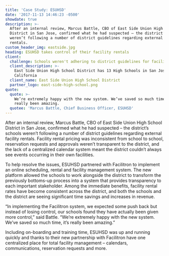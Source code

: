 ```yaml
---
title: 'Case Study: ESUHSD'
date: '2017-11-13 14:46:23 -0500'
showdate: true
description: >-
  After an internal review, Marcus Battle, CBO of East Side Union High School
  District in San Jose, confirmed what he had suspected – the district’s schools
  weren’t following a number of district guidelines regarding external facility
  rentals.
custom_header_img: eastside.jpg
heading: ESUHSD takes control of their facility rentals
client:
  challenge: Schools weren't adhering to district guidelines for facility rentals
  client_description: >-
    East Side Union High School District has 13 High Schools in San Jose,
    California
  client_name: East Side Union High School District
  partner_logo: east-side-high-school.png
quote:
  quote: >-
    We’re extremely happy with the new system. We’ve saved so much time, it’s
    really been amazing.
  quotee: 'Marcus Battle, Chief Business Officer, ESUHSD'
---
```

After an internal review, Marcus Battle, CBO of East Side Union High School District in San
Jose, confirmed what he had suspected – the district’s schools weren’t following a number
of district guidelines regarding external facility rentals. Facility rental pricing was inconsistent
from school to school, reservation requests and approvals weren’t transparent to the district,
and the lack of a centralized calendar system meant the district couldn’t always see events
occurring in their own facilities.

To help resolve the issues, ESUHSD partnered with Facilitron to implement an online
scheduling, rental and facility management system. The new platform allowed the schools to
work alongside the district to transform the previously bottoms-up process into a system that
provides transparency to each important stakeholder. Among the immediate benefits, facility
rental rates have become consistent across the district, and both the schools and the district
are seeing significant time savings and increases in revenue.

“In implementing the Facilitron system, we expected some push back but instead of losing
control, our schools found they have actually been given more control,” said Battle. “We’re
extremely happy with the new system. We’ve saved so much time, it’s really been amazing.”

Including on-boarding and training time, ESUHSD was up and running quickly and thanks to
their new partnership with Facilitron have one centralized place for total facility management
– calendars, communications, reservation requests and more.
